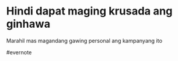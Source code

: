 # Hindi dapat maging krusada ang ginhawa

Marahil mas magandang gawing personal ang kampanyang ito

\#evernote

